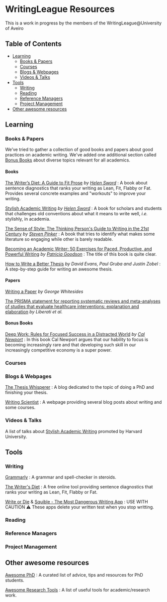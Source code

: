 # WritingLeague Resources
This is a work in progress by the members of the WritingLeague@University of Aveiro

## Table of Contents
<!-- MarkdownTOC depth=4 -->
- [Learning](#learning)
  - [Books & Papers](#books--papers)
  - [Courses](#courses)
  - [Blogs & Webpages](#blogs--webpages)
  - [Videos & Talks](#videos--talks)
- [Tools](#tools)
  - [Writing](#writing)
  - [Reading](#reading)
  - [Reference Managers](#reference-managers)
  - [Project Management](#project-management)
- [Other awesome resources](#other-awesome-resources)
  

<!-- /MarkdownTOC -->

## Learning
### Books & Papers
We’ve tried to gather a collection of good books and papers about good practices on academic writing. We've added one additional section called [Bonus Books](#bonus-books) about diverse topics relevant for all academics.

#### Books
  [The Writer’s Diet: A Guide to Fit Prose](https://www.amazon.es/dp/022635198X/ref=cm_sw_em_r_mt_dp_uAhKFbWPK1BXT) *by [Helen Sword](https://www.helensword.com/)* : A book about sentence diagnostics that ranks your writing as Lean, Fit, Flabby or Fat. Provides several concrete examples and "workouts" to improve your writing.

  [Stylish Academic Writing](https://www.amazon.es/dp/0674064488/ref=cm_sw_em_r_mt_dp_XEhKFbVFGN7VS) *by [Helen Sword](https://www.helensword.com/)* : A book for scholars and students that challenges old conventions about what it means to write well, *i.e.* stylishly, in academia.

  [The Sense of Style: The Thinking Person's Guide to Writing in the 21st Century](https://www.amazon.es/dp/0670025852/ref=cm_sw_em_r_mt_dp_QGhKFbZ4S1WRM) *by [Steven Pinker](https://stevenpinker.com/)* : A book that tries to identify what makes some literature so engaging while other is barely readable.
  
  [Becoming an Academic Writer: 50 Exercises for Paced, Productive, and Powerful Writing](https://www.amazon.es/dp/1483376257/ref=cm_sw_em_r_mt_dp_IziKFbB62YGPK) *by [Patricia Goodson](https://directory.education.tamu.edu/view.epl?nid=patricia-goodson)* : The title of this book is quite clear.
  
  [How to Write a Better Thesis](https://www.springer.com/gp/book/9783319042855) *by David Evans, Paul Gruba and Justin Zobel* : A step-by-step guide for writing an awesome thesis.
  

#### Papers
[Writing a Paper](http://www.tulane.edu/~lamp/whiteside.pdf) *by George Whitesides*

[The PRISMA statement for reporting systematic reviews and meta-analyses of studies that evaluate healthcare interventions: explanation and elaboration](https://www.bmj.com/content/339/bmj.b2700) *by Liberati et al.*


#### Bonus Books
  [Deep Work: Rules for Focused Success in a Distracted World](https://www.amazon.es/dp/0349411905/ref=cm_sw_em_r_mt_dp_8PhKFb700R1J3) *by [Cal Newport](https://www.calnewport.com/)* : In this book Cal Newport argues that our hability to focus is becoming increasingly rare and that developing such skill in our increasingly competitive economy is a super power.

### Courses 
### Blogs & Webpages
[The Thesis Whisperer](https://thesiswhisperer.com/) : A blog dedicated to the topic of doing a PhD and finishing your thesis.

[Writing Scientist](https://writingscientist.com/) : A webpage providing several blog posts about writing and some courses.

### Videos & Talks
A list of talks about [Stylish Academic Writing](https://www.youtube.com/watch?v=jje-6SD1B64&list=PL2SOU6wwxB0tY33JccQVyybWTL0RwjYoJ) promoted by Harvard University.

## Tools
### Writing
[Grammarly](https://www.grammarly.com/) : A grammar and spell-checker in steroids.

[The Writer's Diet](https://writersdiet.com/) : A free online tool providing sentence diagnostics that ranks your writing as Lean, Fit, Flabby or Fat.

[Write or Die](https://writeordie.com/) & [Squible - The Most Dangerous Writing App](https://www.squibler.io/dangerous-writing-prompt-app) : USE WITH CAUTION ⚠ These apps delete your written test when you stop writting. 

### Reading
### Reference Managers
### Project Management


## Other awesome resources
[Awesome PhD](https://github.com/alirsamar/awesome-phd) : A curated list of advice, tips and resources for PhD students.

[Awesome Research Tools](https://github.com/emptymalei/awesome-research) : A list of useful tools for academic/research work.
